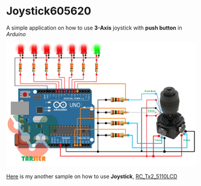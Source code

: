 # Joystick605620

A simple application on how to use **3-Axis** joystick with **push button** in *Arduino*

![Image1](References/ConnectionLEDs.jpg?raw=true "Circuit connection example")

[Here](https://github.com/Tarsier-Marianz/RC_Tx2_5110LCD) is my another sample on how to use **Joystick**, [RC_Tx2_5110LCD](https://github.com/Tarsier-Marianz/RC_Tx2_5110LCD)

